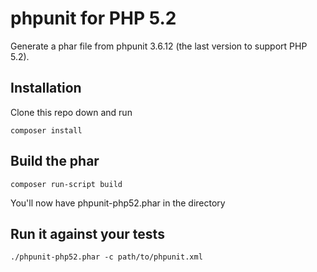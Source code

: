 # phpunit for PHP 5.2

Generate a phar file from phpunit 3.6.12 (the last version to support
PHP 5.2).

## Installation

Clone this repo down and run

    composer install

## Build the phar

    composer run-script build

You'll now have phpunit-php52.phar in the directory

## Run it against your tests

    ./phpunit-php52.phar -c path/to/phpunit.xml